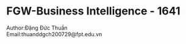 <h1>FGW-Business Intelligence - 1641</h1>
<a>Author:Đặng Đức Thuần</a>
<br>
<a>Email:thuanddgch200729@fpt.edu.vn</a>
